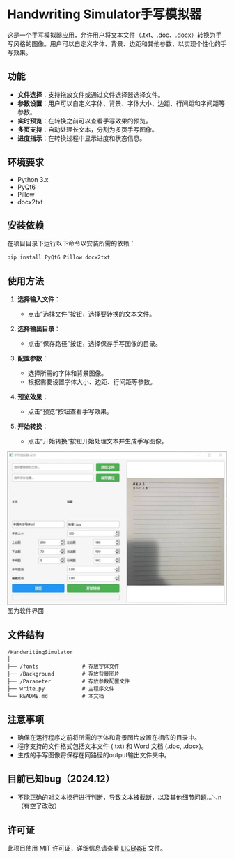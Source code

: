 # Handwriting Simulator手写模拟器

这是一个手写模拟器应用，允许用户将文本文件（.txt、.doc、.docx）转换为手写风格的图像。用户可以自定义字体、背景、边距和其他参数，以实现个性化的手写效果。

## 功能

- **文件选择**：支持拖放文件或通过文件选择器选择文件。
- **参数设置**：用户可以自定义字体、背景、字体大小、边距、行间距和字间距等参数。
- **实时预览**：在转换之前可以查看手写效果的预览。
- **多页支持**：自动处理长文本，分割为多页手写图像。
- **进度指示**：在转换过程中显示进度和状态信息。

## 环境要求

- Python 3.x
- PyQt6
- Pillow
- docx2txt

## 安装依赖

在项目目录下运行以下命令以安装所需的依赖：

```bash
pip install PyQt6 Pillow docx2txt
```

## 使用方法

1. **选择输入文件**：
   - 点击“选择文件”按钮，选择要转换的文本文件。

2. **选择输出目录**：
   - 点击“保存路径”按钮，选择保存手写图像的目录。

3. **配置参数**：
   - 选择所需的字体和背景图像。
   - 根据需要设置字体大小、边距、行间距等参数。

4. **预览效果**：
   - 点击“预览”按钮查看手写效果。

5. **开始转换**：
   - 点击“开始转换”按钮开始处理文本并生成手写图像。

![界面示例](示例图.jpg)
图为软件界面
## 文件结构

```
/HandwritingSimulator
│
├── /fonts              # 存放字体文件
├── /Background         # 存放背景图片
├── /Parameter          # 存放参数配置文件
├── write.py            # 主程序文件
└── README.md           # 本文档
```

## 注意事项
- 确保在运行程序之前将所需的字体和背景图片放置在相应的目录中。
- 程序支持的文件格式包括文本文件 (.txt) 和 Word 文档 (.doc, .docx)。
- 生成的手写图像将保存在同路径的output输出文件夹中。

## 目前已知bug（2024.12）
- 不能正确的对文本换行进行判断，导致文本被截断，以及其他细节问题...＼n
（有空了改改）

## 许可证
此项目使用 MIT 许可证，详细信息请查看 [LICENSE](LICENSE) 文件。
